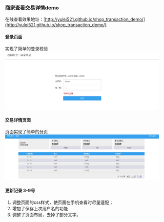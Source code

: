 ### 商家查看交易详情demo
在线查看效果地址：[http://yulei521.github.io/shop_transaction_demo/](http://yulei521.github.io/shop_transaction_demo/)
#### 登录页面
实现了简单的登录校验
![图片1](/img/1.jpg)
#### 交易详情页面
页面实现了简单的分页
![图片2](/img/2.jpg)

#### 更新记录 3-9号
 1. 调整页面的css样式，使页面在手机查看时尽量适配；
 2. 增加了保存上次用户名的功能
 3. 调整了页面布局，去掉了部分文字。


